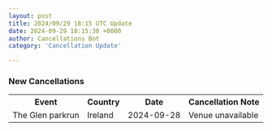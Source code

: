 ```yaml
---
layout: post
title: 2024/09/29 18:15 UTC Update
date: 2024-09-29 18:15:30 +0000
author: Cancellations Bot
category: 'Cancellation Update'

---
```


<h3>New Cancellations</h3>
<div class='hscrollable'>
<table style='width: 100%'>
    <tr>
        <th>Event</th>
        <th>Country</th>
        <th>Date</th>
        <th>Cancellation Note</th>
    </tr>
    <tr>
        <td>The Glen parkrun</td>
        <td>Ireland</td>
        <td>2024-09-28</td>
        <td>Venue unavailable</td>
    </tr>
</table>
</div>
